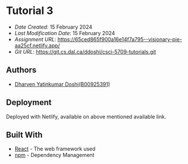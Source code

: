 # Tutorial 3
 
* *Date Created*: 15 February 2024
* *Last Modification Date*: 15 February 2024
* *Assignment URL*: <https://65ced865f900a16e14f7a795--visionary-pie-aa25cf.netlify.app/>
* *Git URL*: <https://git.cs.dal.ca/ddoshi/csci-5709-tutorials.git>
 
## Authors
 
* [Dharven Yatinkumar Doshi(B00925391)](dh442504@dal.ca)
 
## Deployment
 
Deployed with Netlify, available on above mentioned available link.
 
## Built With
 
- [React](https://legacy.reactjs.org/docs/getting-started.html/) - The web framework used
- [npm](https://docs.npmjs.com/) - Dependency Management

